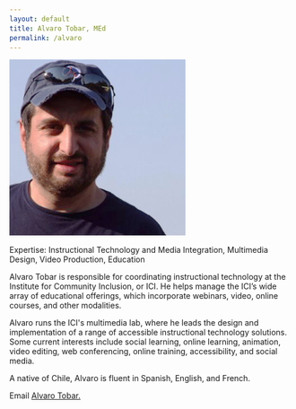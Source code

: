 ```yaml
---
layout: default
title: Alvaro Tobar, MEd
permalink: /alvaro
---
```

<img src="/imgs/Alvaro-Tobar.png" alt=" Alvaro Tobar" class="float-left padding-right">

Expertise: Instructional Technology and Media Integration, Multimedia Design, Video Production, Education

Alvaro Tobar is responsible for coordinating instructional technology at the Institute for Community Inclusion, or ICI. He helps manage the ICI’s wide array of educational offerings, which incorporate webinars, video, online courses, and other modalities. 

Alvaro runs the ICI's multimedia lab, where he leads the design and implementation of a range of accessible instructional technology solutions. Some current interests include social learning, online learning, animation, video editing, web conferencing, online training, accessibility, and social media. 

A native of Chile, Alvaro is fluent in Spanish, English, and French.

Email <a href="mailto:alvaro.tobar@umb.edu">Alvaro Tobar.</a>
